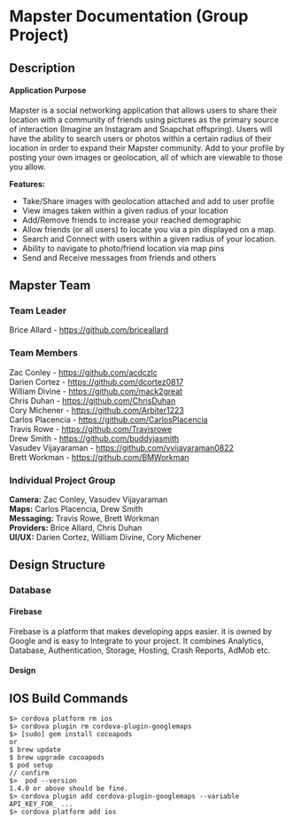 # Mapster Documentation (Group Project)

## Description
#### Application Purpose
Mapster is a social networking application that allows users to share their location with a community of friends using pictures as the primary source of interaction (Imagine an Instagram and Snapchat offspring). Users will have the ability to search users or photos within a certain radius of their location in order to expand their Mapster community. Add to your profile by posting your own images or geolocation, all of which are viewable to those you allow.

**Features:**
* Take/Share images with geolocation attached and add to user profile
* View images taken within a given radius of your location
* Add/Remove friends to increase your reached demographic
* Allow friends (or all users) to locate you via a pin displayed on a map.
* Search and Connect with users within a given radius of your location.
* Ability to navigate to photo/friend location via map pins
* Send and Receive messages from friends and others

## Mapster Team
### Team Leader
Brice Allard - https://github.com/briceallard  
### Team Members
Zac Conley - https://github.com/acdczlc  
Darien Cortez - https://github.com/dcortez0817  
William Divine - https://github.com/mack2great  
Chris Duhan - https://github.com/ChrisDuhan  
Cory Michener - https://github.com/Arbiter1223  
Carlos Placencia - https://github.com/CarlosPlacencia  
Travis Rowe - https://github.com/Travisrowe  
Drew Smith - https://github.com/buddyjasmith  
Vasudev Vijayaraman - https://github.com/vvijayaraman0822  
Brett Workman - https://github.com/BMWorkman  

### Individual Project Group
**Camera:** Zac Conley, Vasudev Vijayaraman  
**Maps:** Carlos Placencia, Drew Smith  
**Messaging:** Travis Rowe, Brett Workman  
**Providers:** Brice Allard, Chris Duhan  
**UI/UX:** Darien Cortez, William Divine, Cory Michener

## Design Structure
### Database
#### Firebase
Firebase is a platform that makes developing apps easier. it is owned by Google and is easy to Integrate to your project. It combines Analytics, Database, Authentication, Storage, Hosting, Crash Reports, AdMob etc.

#### Design

## IOS Build Commands
```
$> cordova platform rm ios
$> cordova plugin rm cordova-plugin-googlemaps
$> [sudo] gem install cocoapods
or
$ brew update
$ brew upgrade cocoapods
$ pod setup
// confirm
$>  pod --version
1.4.0 or above should be fine.
$> cordova plugin add cordova-plugin-googlemaps --variable API_KEY_FOR_ ...
$> cordova platform add ios
```
